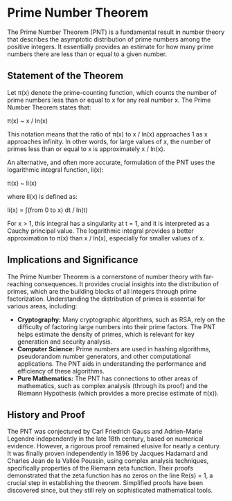 # Prime Number Theorem

The Prime Number Theorem (PNT) is a fundamental result in number theory that describes the asymptotic distribution of prime numbers among the positive integers. It essentially provides an estimate for how many prime numbers there are less than or equal to a given number.

## Statement of the Theorem

Let π(x) denote the prime-counting function, which counts the number of prime numbers less than or equal to x for any real number x.  The Prime Number Theorem states that:

π(x) ~ x / ln(x)

This notation means that the ratio of π(x) to x / ln(x) approaches 1 as x approaches infinity.  In other words, for large values of x, the number of primes less than or equal to x is approximately x / ln(x).

An alternative, and often more accurate, formulation of the PNT uses the logarithmic integral function, li(x):

π(x) ~ li(x)

where li(x) is defined as:

li(x) = ∫(from 0 to x) dt / ln(t)

For x > 1, this integral has a singularity at t = 1, and it is interpreted as a Cauchy principal value.  The logarithmic integral provides a better approximation to π(x) than x / ln(x), especially for smaller values of x.

## Implications and Significance

The Prime Number Theorem is a cornerstone of number theory with far-reaching consequences.  It provides crucial insights into the distribution of primes, which are the building blocks of all integers through prime factorization.  Understanding the distribution of primes is essential for various areas, including:

* **Cryptography:**  Many cryptographic algorithms, such as RSA, rely on the difficulty of factoring large numbers into their prime factors. The PNT helps estimate the density of primes, which is relevant for key generation and security analysis.
* **Computer Science:**  Prime numbers are used in hashing algorithms, pseudorandom number generators, and other computational applications.  The PNT aids in understanding the performance and efficiency of these algorithms.
* **Pure Mathematics:** The PNT has connections to other areas of mathematics, such as complex analysis (through its proof) and the Riemann Hypothesis (which provides a more precise estimate of π(x)).

## History and Proof

The PNT was conjectured by Carl Friedrich Gauss and Adrien-Marie Legendre independently in the late 18th century, based on numerical evidence.  However, a rigorous proof remained elusive for nearly a century.  It was finally proven independently in 1896 by Jacques Hadamard and Charles Jean de la Vallée Poussin, using complex analysis techniques, specifically properties of the Riemann zeta function.  Their proofs demonstrated that the zeta function has no zeros on the line Re(s) = 1, a crucial step in establishing the theorem.  Simplified proofs have been discovered since, but they still rely on sophisticated mathematical tools.
